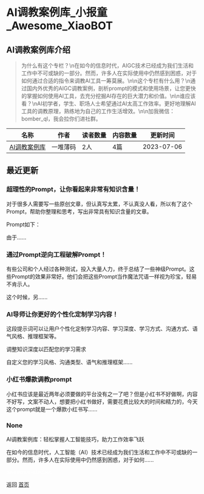# AI调教案例库_小报童_Awesome_XiaoBOT

## AI调教案例库介绍
> 为什么有这个专栏？\n在如今的信息时代，AIGC技术已经成为我们生活和工作中不可或缺的一部分。然而，许多人在实际使用中仍然感到困惑，对于如何通过合适的指令来调教AI工具一筹莫展。\n\n这个专栏有什么用？\n通过国内外优秀的AIGC调教案例，剖析prompt的模式和使用场景，让您更快的掌握如何使用AI工具，去充分挖掘AI存在的巨大潜力和价值。\n\n谁应该看？\nAI初学者，学生、职场人士希望通过AI太高工作效率。更好地理解AI工具的调教原理，熟练地为自己的工作生活增效。\n\n加我微信：bomber_ql，我会拉你们进社群。  
  


|名称|作者|读者数量|内容数量|更新时间|
|---|---|---|---|---|
|[AI调教案例库](https://xiaobot.net/p/AItiaojiao?refer=9c3f1c95-a052-465a-9902-f6d75080262a)|一堆薄码|2人|4篇|2023-07-06|

## 最近更新
### 超理性的Prompt，让你看起来非常有知识含量！

对于很多人需要写一些原创文章，但认真写太累，不认真没人看，所以有了这个Prompt，帮助你整理和思考，写出非常具有知识含量的文章。

Prompt如下：

由于......

### 通过Prompt逆向工程破解Prompt！

有些公司和个人经过各种测试，投入大量人力，终于总结了一些神级Prompt。这些Prompt的效果非常好。他们会把这些Prompt当作魔法咒语一样视为珍宝，轻易不肯示人。

这个时候，另......

### AI导师让你更好的个性化定制学习内容！

这段提示词可以让用户个性化定制学习内容、学习深度、学习方式、沟通方式、语气风格、推理框架等。

调整知识深度以匹配您的学习需求

自定义您的学习风格、沟通类型、语气和推理框架......

### 小红书爆款调教prompt

小红书应该是最近两年必须要做的平台没有之一了吧？但是小红书不好做啊，内容不好写，文案不动人，想要把小红书做好，需要花费比较大的时间和精力的，今天这个prompt就是一个爆款小红书写......

### None

AI调教案例库：轻松掌握人工智能技巧，助力工作效率飞跃

在如今的信息时代，人工智能（AI）技术已经成为我们生活和工作中不可或缺的一部分。然而，许多人在实际使用中仍然感到困惑，对于如何......


<a href="https://github.com/Reno9527/awesome-xiaobot" style="color: white; text-decoration: none;">awesome-xiaobot</a>

返回 [首页](../README.md)
